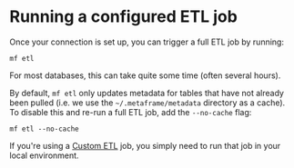 # Running a configured ETL job

Once your connection is set up, you can trigger a full ETL job by running:

```text
mf etl
```

For most databases, this can take quite some time \(often several hours\). 

By default, `mf etl` only updates metadata for tables that have not already been pulled \(i.e. we use the `~/.metaframe/metadata` directory as a cache\). To disable this and re-run a full ETL job, add the `--no-cache` flag:

```text
mf etl --no-cache
```



If you're using a [Custom ETL](connection-setup/custom-etl.md) job, you simply need to run that job in your local environment.

